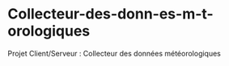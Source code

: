 # Collecteur-des-donn-es-m-t-orologiques
Projet Client/Serveur : Collecteur des données météorologiques
